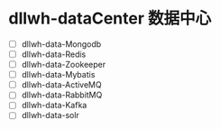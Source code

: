 # dllwh-dataCenter 数据中心

- [ ] dllwh-data-Mongodb
- [ ] dllwh-data-Redis
- [ ] dllwh-data-Zookeeper
- [ ] dllwh-data-Mybatis
- [ ] dllwh-data-ActiveMQ
- [ ] dllwh-data-RabbitMQ
- [ ] dllwh-data-Kafka
- [ ] dllwh-data-solr